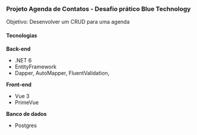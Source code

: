 ### Projeto Agenda de Contatos - Desafio prático Blue Technology

Objetivo: Desenvolver um CRUD para uma agenda

#### Tecnologias

**Back-end**
- .NET 6
- EntityFramework
- Dapper, AutoMapper, FluentValidation,

**Front-end**
- Vue 3
- PrimeVue

**Banco de dados**
- Postgres